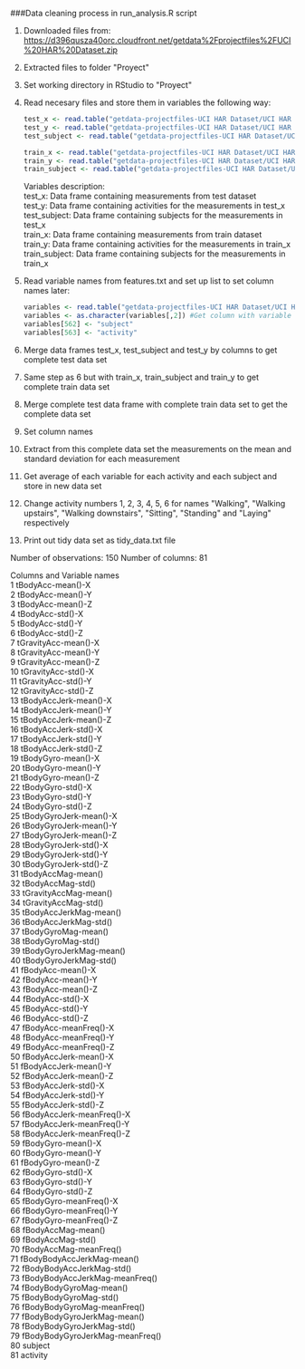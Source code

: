 ###Data cleaning process in run_analysis.R script

1. Downloaded files from: https://d396qusza40orc.cloudfront.net/getdata%2Fprojectfiles%2FUCI%20HAR%20Dataset.zip  
2. Extracted files to folder "Proyect"  
3. Set working directory in RStudio to "Proyect"  
4. Read necesary files and store them in variables the following way:  
    ```R
    test_x <- read.table("getdata-projectfiles-UCI HAR Dataset/UCI HAR Dataset/test/X_test.txt")  
    test_y <- read.table("getdata-projectfiles-UCI HAR Dataset/UCI HAR Dataset/test/y_test.txt")  
    test_subject <- read.table("getdata-projectfiles-UCI HAR Dataset/UCI HAR Dataset/test/subject_test.txt")  

    train_x <- read.table("getdata-projectfiles-UCI HAR Dataset/UCI HAR Dataset/train/X_train.txt")  
    train_y <- read.table("getdata-projectfiles-UCI HAR Dataset/UCI HAR Dataset/train/y_train.txt")  
    train_subject <- read.table("getdata-projectfiles-UCI HAR Dataset/UCI HAR Dataset/train/subject_train.txt")  
    ```
    Variables description:  
    test_x: Data frame containing measurements from test dataset  
    test_y: Data frame containing activities for the measurements in test_x  
    test_subject: Data frame containing subjects for the measurements in test_x  
    train_x: Data frame containing measurements from train dataset  
    train_y: Data frame containing activities for the measurements in train_x  
    train_subject: Data frame containing subjects for the measurements in train_x  
    
5. Read variable names from features.txt and set up list to set column names later:  
    ```R
    variables <- read.table("getdata-projectfiles-UCI HAR Dataset/UCI HAR Dataset/features.txt")  
    variables <- as.character(variables[,2]) #Get column with variable names  
    variables[562] <- "subject"  
    variables[563] <- "activity"  
    ```
6. Merge data frames test_x, test_subject and test_y by columns to get complete test data set  
7. Same step as 6 but with train_x, train_subject and train_y to get complete train data set  
8. Merge complete test data frame with complete train data set to get the complete data set
9. Set column names  
10. Extract from this complete data set the measurements on the mean and standard deviation for each measurement  
11. Get average of each variable for each activity and each subject and store in new data set  
12. Change activity numbers 1, 2, 3, 4, 5, 6 for names "Walking", "Walking upstairs", "Walking downstairs", "Sitting", "Standing" and "Laying" respectively  
13. Print out tidy data set as tidy_data.txt file

Number of observations: 150
Number of columns: 81

Columns and Variable names  
1   tBodyAcc-mean()-X  
2   tBodyAcc-mean()-Y  
3   tBodyAcc-mean()-Z  
4   tBodyAcc-std()-X  
5   tBodyAcc-std()-Y  
6   tBodyAcc-std()-Z  
7   tGravityAcc-mean()-X  
8   tGravityAcc-mean()-Y  
9   tGravityAcc-mean()-Z  
10  tGravityAcc-std()-X  
11  tGravityAcc-std()-Y  
12  tGravityAcc-std()-Z  
13  tBodyAccJerk-mean()-X  
14  tBodyAccJerk-mean()-Y  
15  tBodyAccJerk-mean()-Z  
16  tBodyAccJerk-std()-X  
17  tBodyAccJerk-std()-Y  
18  tBodyAccJerk-std()-Z  
19  tBodyGyro-mean()-X  
20  tBodyGyro-mean()-Y  
21  tBodyGyro-mean()-Z  
22  tBodyGyro-std()-X  
23  tBodyGyro-std()-Y  
24  tBodyGyro-std()-Z  
25  tBodyGyroJerk-mean()-X  
26  tBodyGyroJerk-mean()-Y  
27  tBodyGyroJerk-mean()-Z  
28  tBodyGyroJerk-std()-X  
29  tBodyGyroJerk-std()-Y  
30  tBodyGyroJerk-std()-Z  
31  tBodyAccMag-mean()  
32  tBodyAccMag-std()  
33  tGravityAccMag-mean()  
34  tGravityAccMag-std()  
35  tBodyAccJerkMag-mean()  
36  tBodyAccJerkMag-std()  
37  tBodyGyroMag-mean()  
38  tBodyGyroMag-std()  
39  tBodyGyroJerkMag-mean()  
40  tBodyGyroJerkMag-std()  
41  fBodyAcc-mean()-X  
42  fBodyAcc-mean()-Y  
43  fBodyAcc-mean()-Z  
44  fBodyAcc-std()-X  
45  fBodyAcc-std()-Y  
46  fBodyAcc-std()-Z  
47  fBodyAcc-meanFreq()-X  
48  fBodyAcc-meanFreq()-Y  
49  fBodyAcc-meanFreq()-Z  
50  fBodyAccJerk-mean()-X  
51  fBodyAccJerk-mean()-Y  
52  fBodyAccJerk-mean()-Z  
53  fBodyAccJerk-std()-X  
54  fBodyAccJerk-std()-Y  
55  fBodyAccJerk-std()-Z  
56  fBodyAccJerk-meanFreq()-X  
57  fBodyAccJerk-meanFreq()-Y  
58  fBodyAccJerk-meanFreq()-Z  
59  fBodyGyro-mean()-X  
60  fBodyGyro-mean()-Y  
61  fBodyGyro-mean()-Z  
62  fBodyGyro-std()-X  
63  fBodyGyro-std()-Y  
64  fBodyGyro-std()-Z  
65  fBodyGyro-meanFreq()-X  
66  fBodyGyro-meanFreq()-Y  
67  fBodyGyro-meanFreq()-Z  
68  fBodyAccMag-mean()  
69  fBodyAccMag-std()  
70  fBodyAccMag-meanFreq()  
71  fBodyBodyAccJerkMag-mean()  
72  fBodyBodyAccJerkMag-std()  
73  fBodyBodyAccJerkMag-meanFreq()  
74  fBodyBodyGyroMag-mean()  
75  fBodyBodyGyroMag-std()  
76  fBodyBodyGyroMag-meanFreq()  
77  fBodyBodyGyroJerkMag-mean()  
78  fBodyBodyGyroJerkMag-std()  
79  fBodyBodyGyroJerkMag-meanFreq()  
80  subject  
81  activity   



